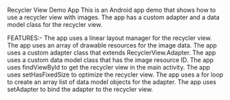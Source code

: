 Recycler View Demo App
This is an Android app demo that shows how to use a recycler view with images. 
The app has a custom adapter and a data model class for the recycler view.

FEATURES:-
The app uses a linear layout manager for the recycler view.
The app uses an array of drawable resources for the image data.
The app uses a custom adapter class that extends RecyclerView.Adapter.
The app uses a custom data model class that has the image resource ID.
The app uses findViewById to get the recycler view in the main activity.
The app uses setHasFixedSize to optimize the recycler view.
The app uses a for loop to create an array list of data model objects for the adapter.
The app uses setAdapter to bind the adapter to the recycler view.

